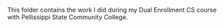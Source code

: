 This folder contains the work I did during my Dual Enrollment CS course with Pellissippi State Community College.
